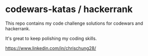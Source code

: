 # codewars-katas / hackerrank
This repo contains my code challenge solutions for codewars and hackerrank.

It's great to keep polishing my coding skills.

https://www.linkedin.com/in/chrischung28/
